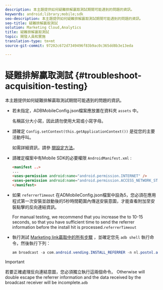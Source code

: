 ```yaml
---
description: 本主題提供如何疑難排解贏取測試期間可能遇到的問題的資訊。
keywords: android;library;mobile;sdk
seo-description: 本主題提供如何疑難排解贏取測試期間可能遇到的問題的資訊。
seo-title: 疑難排解贏取測試
solution: Marketing Cloud,Analytics
title: 疑難排解贏取測試
topic: 開發人員和實施
translation-type: tm+mt
source-git-commit: 97202c672d7349496f83b9ac0c365dd8b3e13eda

---
```



# 疑難排解贏取測試 {#troubleshoot-acquisition-testing}

本主題提供如何疑難排解贏取測試期間可能遇到的問題的資訊。

* 若未指定，ADBMobileConfig.json檔案應放置在資料夾 `assets` 中。

   名稱區分大小寫，因此請勿使用大寫或小寫字母。

* 請確定 `Config.setContext(this.getApplicationContext())` 是從您的主要活動呼叫。

   如需詳細資訊，請參 [閱設定方法](https://docs.adobe.com/content/help/en/mobile-services/android/configuration-android/methods.html)。

* 請確定檔案中有Mobile SDK的必要權限 `AndroidManifest.xml` :

   ```html
   <manifest ..>
   ... 
   <uses-permission android:name="android.permission.INTERNET" />
   <uses-permission android:name="android.permission.ACCESS_NETWORK_STATE" />
   </manifest>
   ```

* 如果 `referrerTimeout` 在ADMobileConfig.json檔案中設為5，您必須在應用程式第一次安裝並啟動後的5秒時間範圍內傳送安裝意圖，才能查看附加至安裝點擊的反向連結資訊。

   For manual testing, we recommend that you increase the  to 10-15 seconds, so that you have sufficient time to send the referrer information before the install hit is processed.`referrerTimeout`

* 執行測試 [Marketing link贏取中的所有步驟](https://docs.adobe.com/content/help/en/mobile-services/android/acquisition-android/t-testing-marketing-link-acquisition.html) ，並確定您先 `adb shell` 執行命令，然後執行下列：

   ```java
   am broadcast -a com.android.vending.INSTALL_REFERRER -n nl.postnl.app/.tracking.AdobeAcquisitionLinkBroadcastReceiver --es "referrer" "utm_source=adb_acq_v3&utm_campaign=adb_acq_v3&utm_content=<the newly generated id at step #7>"
   ```

>[!IMPORTANT]
>
>若要正確處理反向連結意圖，您必須獨立執行這兩個命令。 Otherwise  will double escape the referrer information and the data received by the broadcast receiver will be incomplete.`adb`

